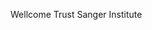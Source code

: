 [//]: # (Created by ./bin/manage_files.pl from ./species/Parascaris_equorum/PRJEB514/Parascaris_equorum_PRJEB514.summary.html on Thu Jun 11 13:45:14 2020)
Wellcome Trust Sanger Institute
